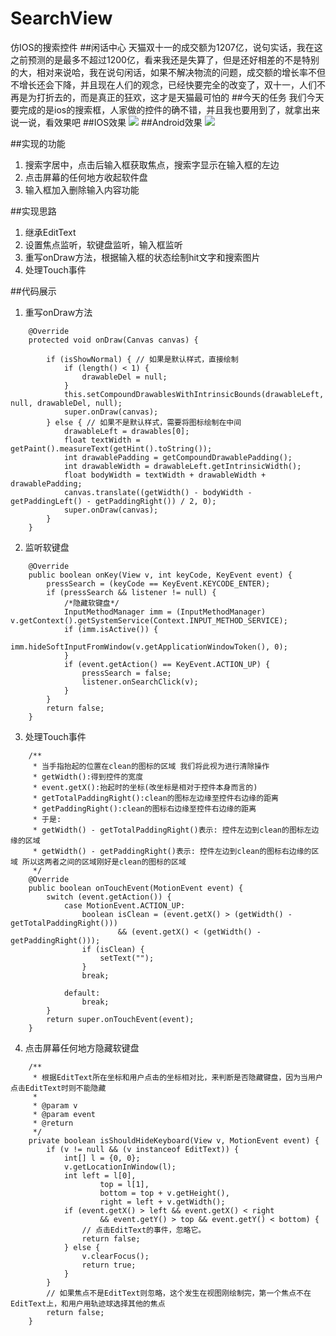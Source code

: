 # SearchView
仿IOS的搜索控件
##闲话中心
天猫双十一的成交额为1207亿，说句实话，我在这之前预测的是最多不超过1200亿，看来我还是失算了，但是还好相差的不是特别的大，相对来说哈，我在说句闲话，如果不解决物流的问题，成交额的增长率不但不增长还会下降，并且现在人们的观念，已经快要完全的改变了，双十一，人们不再是为打折去的，而是真正的狂欢，这才是天猫最可怕的
##今天的任务
我们今天要完成的是ios的搜索框，人家做的控件的确不错，并且我也要用到了，就拿出来说一说，看效果吧
##IOS效果
![](http://ww4.sinaimg.cn/large/65e4f1e6gw1f9ry9sy99ag20ab0i642p.gif)
##Android效果
![](http://ww2.sinaimg.cn/large/65e4f1e6gw1f9rzgcekb3g20960fsdn5.gif)

##实现的功能
1. 搜索字居中，点击后输入框获取焦点，搜索字显示在输入框的左边
2. 点击屏幕的任何地方收起软件盘
3. 输入框加入删除输入内容功能

##实现思路
1. 继承EditText
2. 设置焦点监听，软键盘监听，输入框监听
3. 重写onDraw方法，根据输入框的状态绘制hit文字和搜索图片
4. 处理Touch事件

##代码展示
1. 重写onDraw方法
 

```
	@Override
    protected void onDraw(Canvas canvas) {

        if (isShowNormal) { // 如果是默认样式，直接绘制
            if (length() < 1) {
                drawableDel = null;
            }
            this.setCompoundDrawablesWithIntrinsicBounds(drawableLeft, null, drawableDel, null);
            super.onDraw(canvas);
        } else { // 如果不是默认样式，需要将图标绘制在中间
            drawableLeft = drawables[0];
            float textWidth = getPaint().measureText(getHint().toString());
            int drawablePadding = getCompoundDrawablePadding();
            int drawableWidth = drawableLeft.getIntrinsicWidth();
            float bodyWidth = textWidth + drawableWidth + drawablePadding;
            canvas.translate((getWidth() - bodyWidth - getPaddingLeft() - getPaddingRight()) / 2, 0);
            super.onDraw(canvas);
        }
    }
```


2. 监听软键盘

```
	@Override
    public boolean onKey(View v, int keyCode, KeyEvent event) {
        pressSearch = (keyCode == KeyEvent.KEYCODE_ENTER);
        if (pressSearch && listener != null) {
            /*隐藏软键盘*/
            InputMethodManager imm = (InputMethodManager) v.getContext().getSystemService(Context.INPUT_METHOD_SERVICE);
            if (imm.isActive()) {
                imm.hideSoftInputFromWindow(v.getApplicationWindowToken(), 0);
            }
            if (event.getAction() == KeyEvent.ACTION_UP) {
                pressSearch = false;
                listener.onSearchClick(v);
            }
        }
        return false;
    }
```

3. 处理Touch事件

```
    /**
     * 当手指抬起的位置在clean的图标的区域 我们将此视为进行清除操作
     * getWidth():得到控件的宽度
     * event.getX():抬起时的坐标(改坐标是相对于控件本身而言的)
     * getTotalPaddingRight():clean的图标左边缘至控件右边缘的距离
     * getPaddingRight():clean的图标右边缘至控件右边缘的距离
     * 于是:
     * getWidth() - getTotalPaddingRight()表示: 控件左边到clean的图标左边缘的区域
     * getWidth() - getPaddingRight()表示: 控件左边到clean的图标右边缘的区域 所以这两者之间的区域刚好是clean的图标的区域
     */
    @Override
    public boolean onTouchEvent(MotionEvent event) {
        switch (event.getAction()) {
            case MotionEvent.ACTION_UP:
                boolean isClean = (event.getX() > (getWidth() - getTotalPaddingRight()))
                        && (event.getX() < (getWidth() - getPaddingRight()));
                if (isClean) {
                    setText("");
                }
                break;

            default:
                break;
        }
        return super.onTouchEvent(event);
    }
```

4. 点击屏幕任何地方隐藏软键盘

```
    /**
     * 根据EditText所在坐标和用户点击的坐标相对比，来判断是否隐藏键盘，因为当用户点击EditText时则不能隐藏
     *
     * @param v
     * @param event
     * @return
     */
    private boolean isShouldHideKeyboard(View v, MotionEvent event) {
        if (v != null && (v instanceof EditText)) {
            int[] l = {0, 0};
            v.getLocationInWindow(l);
            int left = l[0],
                    top = l[1],
                    bottom = top + v.getHeight(),
                    right = left + v.getWidth();
            if (event.getX() > left && event.getX() < right
                    && event.getY() > top && event.getY() < bottom) {
                // 点击EditText的事件，忽略它。
                return false;
            } else {
                v.clearFocus();
                return true;
            }
        }
        // 如果焦点不是EditText则忽略，这个发生在视图刚绘制完，第一个焦点不在EditText上，和用户用轨迹球选择其他的焦点
        return false;
    }
```


